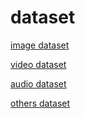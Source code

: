 # dataset

[image dataset](https://github.com/shaoxq/dataset/tree/master/image)

[video dataset](https://github.com/shaoxq/dataset/tree/master/video)

[audio dataset](https://github.com/shaoxq/dataset/tree/master/audio)

[others dataset](https://github.com/shaoxq/dataset/tree/master/others)